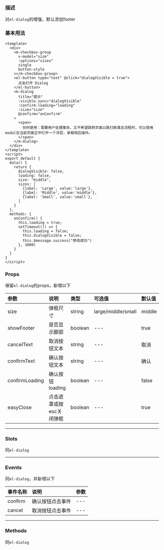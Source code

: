 ### 描述
对`el-dialog`的增强，默认添加footer

### 基本用法
```vue
<template>
  <div>
    <m-checkbox-group
      v-model="size"
      :options="sizes"
      single
      button-style
    ></m-checkbox-group>
    <el-button type="text" @click="dialogVisible = true">
      点击打开 Dialog
    </el-button>
    <m-dialog
      title="提示"
      :visible.sync="dialogVisible"
      :confirm-loading="loading"
      :size="size"
      @confirm="onConfirm"
    >
      <span>
        何时使用：需要用户处理事务，又不希望跳转页面以致打断龚总流程时，可以使用modal在当前页面正中打开一个浮层，承载相应操作。
      </span>
    </m-dialog>
  </div>
</template>
<script>
export default {
  data() {
    return {
      dialogVisible: false,
      loading: false,
      size: "middle",
      sizes: [
        {label: 'Large', value:'large'},
        {label: 'Middle', value:'middle'},
        {label: 'Small', value:'small'},
      ]
    }
  },
  methods: {
    onConfirm() {
      this.loading = true;
      setTimeout(() => {
        this.loading = false;
        this.dialogVisible = false;
        this.$message.success("修改成功")
      }, 1000)
    }
  }
}
</script>
```

### Props
保留`el-dialog`的props，新增以下

| 参数 | 说明 | 类型 | 可选值 | 默认值 |
| :---- | :---- | :---- | :---- | :---- | 
| size | 弹框尺寸 | string | large/middle/small | middle |
| showFooter | 是否显示脚部 | boolean | --- | true |
| cancelText | 取消按钮文本 | string | --- | 取消 |
| confirmText | 确认按钮文本 | string | --- | 确认 |
| confirmLoading | 确认按钮loading | boolean | --- | false |
| easyClose | 点击遮罩或按esc关闭弹框 | boolean | --- | true|


---

### Slots
同`el-dialog`

---

### Events
同`el-dialog`，并新增以下

| 事件名称 | 说明 | 参数 |
| :---- | :---- | :---- |
| confirm | 确认按钮点击事件 | --- |
| cancel | 取消按钮点击事件 | --- |


---

### Methods

同`el-dialog`
